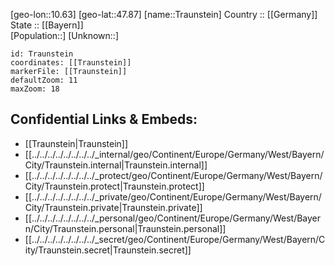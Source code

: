 ﻿---
location: [47.87,10.63] 
mapzoom: [7,12] 
mapmarker: city 
type: City
tags:
- geo/City


SpocWebEntityId: 34948
isDeleted: false
confidential: public

---
[geo-lon::10.63] 
[geo-lat::47.87] 
[name::Traunstein] 
Country :: [[Germany]]  
State :: [[Bayern]]  
[Population::] 
[Unknown::] 


```leaflet
id: Traunstein
coordinates: [[Traunstein]] 
markerFile: [[Traunstein]] 
defaultZoom: 11 
maxZoom: 18
```


## Confidential Links & Embeds: 
- [[Traunstein|Traunstein]]  
- [[../../../../../../../../_internal/geo/Continent/Europe/Germany/West/Bayern/City/Traunstein.internal|Traunstein.internal]] 
- [[../../../../../../../../_protect/geo/Continent/Europe/Germany/West/Bayern/City/Traunstein.protect|Traunstein.protect]] 
- [[../../../../../../../../_private/geo/Continent/Europe/Germany/West/Bayern/City/Traunstein.private|Traunstein.private]] 
- [[../../../../../../../../_personal/geo/Continent/Europe/Germany/West/Bayern/City/Traunstein.personal|Traunstein.personal]] 
- [[../../../../../../../../_secret/geo/Continent/Europe/Germany/West/Bayern/City/Traunstein.secret|Traunstein.secret]] 
